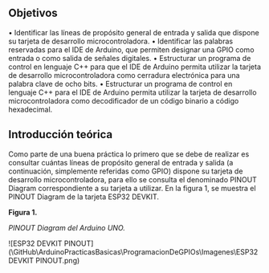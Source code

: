 ## Objetivos

• Identificar las líneas de propósito general de entrada y salida que dispone su tarjeta de desarrollo microcontroladora.
• Identificar las palabras reservadas para el IDE de Arduino, que permiten designar una GPIO como entrada o como salida de señales digitales.
• Estructurar un programa de control en lenguaje C++ para que el IDE de Arduino permita utilizar la tarjeta de desarrollo microcontroladora como cerradura electrónica para una palabra clave de ocho bits.
• Estructurar un programa de control en lenguaje C++ para el IDE de Arduino permita utilizar la tarjeta de desarrollo microcontroladora como decodificador de un código binario a código hexadecimal.

## Introducción teórica

Como parte de una buena práctica lo primero que se debe de realizar es consultar cuántas líneas de propósito general de entrada y salida (a continuación, simplemente referidas como GPIO) dispone su tarjeta de desarrollo microcontroladora, para ello se consulta el denominado PINOUT Diagram correspondiente a su tarjeta a utilizar. En la figura 1, se muestra el PINOUT Diagram de la tarjeta ESP32 DEVKIT.

**Figura 1.**

*PINOUT Diagram del Arduino UNO.*

![ESP32 DEVKIT PINOUT](\GitHub\ArduinoPracticasBasicas\ProgramacionDeGPIOs\Imagenes\ESP32 DEVKIT PINOUT.png)
